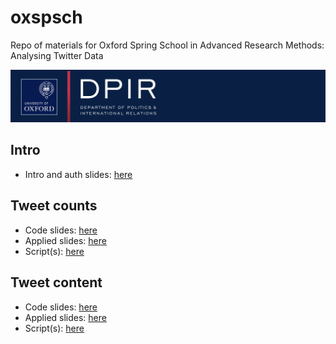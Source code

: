 # oxspsch
Repo of  materials for Oxford Spring School in Advanced Research Methods: Analysing Twitter Data

![Alt Text](coursebanner.png)

## Intro

- Intro and auth slides: [here](https://raw.githack.com/cjbarrie/oxspsch/main/00_auth.html)

## Tweet counts

- Code slides: [here](https://raw.githack.com/cjbarrie/oxspsch/main/01_count.html)
- Applied slides: [here](https://raw.githack.com/cjbarrie/oxspsch/main/01_count_tweets_examples.html)
- Script(s): [here](https://github.com/cjbarrie/oxspsch/blob/main/01_count_tweets.R)

## Tweet content

- Code slides: [here](https://raw.githack.com/cjbarrie/oxspsch/main/02_get_tweets.html)
- Applied slides: [here](https://raw.githack.com/cjbarrie/oxspsch/main/02_get_tweets_examples.html)
- Script(s): [here](https://github.com/cjbarrie/oxspsch/blob/main/02_get_tweets.R)
